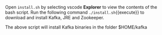 


Open `install.sh` by selecting vscode **Explorer** to view the contents of the bash script. Run the following command `./install.sh`{{execute}} to download and install Kafka, JRE and Zookeeper.

The above script will install Kafka binaries in the folder $HOME/kafka